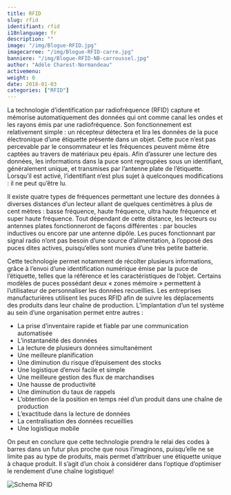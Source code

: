 ```yaml
---
title: RFID
slug: rfid
identifiant: rfid
i18nlanguage: fr
description: ""
image: "/img/Blogue-RFID.jpg"
imagecarree: "/img/Blogue-RFID-carre.jpg"
banniere: "/img/Blogue-RFID-NB-carroussel.jpg"
author: "Adèle Charest-Normandeau" 
activemenu:
weight: 0
date: 2018-01-03
categories: ["RFID"]
---
```


La technologie d’identification par radiofréquence (RFID) capture et mémorise automatiquement des données qui ont comme canal les ondes et les rayons émis par une radiofréquence. Son fonctionnement est relativement simple : un récepteur détectera et lira les données de la puce électronique d’une étiquette présente dans un objet. Cette puce n’est pas percevable par le consommateur et les fréquences peuvent même être captées au travers de matériaux peu épais. Afin d’assurer une lecture des données, les informations dans la puce sont regroupées sous un identifiant, généralement unique, et transmises par l’antenne plate de l’étiquette. Lorsqu’il est activé, l’identifiant n’est plus sujet à quelconques modifications : il ne peut qu’être lu. 

Il existe quatre types de fréquences permettant une lecture des données à diverses distances d’un lecteur allant de quelques centimètres à plus de cent mètres : basse fréquence, haute fréquence, ultra haute fréquence et super haute fréquence. Tout dépendant de cette distance, les lecteurs ou antennes plates fonctionneront de façons différentes : par boucles inductives ou encore par une antenne dipôle. Les puces fonctionnant par signal radio n’ont pas besoin d’une source d’alimentation, à l’opposé des puces dites actives, puisqu’elles sont munies d’une très petite batterie. 

Cette technologie permet notamment de récolter plusieurs informations, grâce à l’envoi d’une identification numérique émise par la puce de l’étiquette, telles que la référence et les caractéristiques de l’objet. Certains modèles de puces possédant deux « zones mémoire » permettent à l’utilisateur de personnaliser les données recueillies. Les entreprises manufacturières utilisent les puces RFID afin de suivre les déplacements des produits dans leur chaîne de production. L’implantation d’un tel système au sein d’une organisation permet entre autres : 

- La prise d’inventaire rapide et fiable par une communication automatisée
- L’instantanéité des données
- La lecture de plusieurs données simultanément
- Une meilleure planification
- Une diminution du risque d’épuisement des stocks
- Une logistique d’envoi facile et simple
- Une meilleure gestion des flux de marchandises
- Une hausse de productivité 
- Une diminution du taux de rappels 
- L’obtention de la position en temps réel d’un produit dans une chaîne de production
- L’exactitude dans la lecture de données 
- La centralisation des données recueillies
- Une logistique mobile

On peut en conclure que cette technologie prendra le relai des codes à barres dans un futur plus proche que nous l’imaginons, puisqu’elle ne se limite pas au type de produits, mais permet d’attribuer une étiquette unique à chaque produit. Il s’agit d’un choix à considérer dans l’optique d’optimiser le rendement d’une chaîne logistique!

![Schema RFID](/img/schema-RFID.png "Schema RFID")
